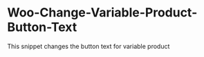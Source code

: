 # Woo-Change-Variable-Product-Button-Text
This snippet changes the button text for variable product
